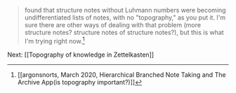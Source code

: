 > found that structure notes without Luhmann numbers were becoming undifferentiated lists of notes, with no "topography," as you put it. I'm sure there are other ways of dealing with that problem (more structure notes? structure notes of structure notes?), but this is what I'm trying right now.[^1]

Next: [[Topography of knowledge in Zettelkasten]]

[^1]: [[argonsnorts, March 2020, Hierarchical Branched Note Taking and The Archive App(is topography important?)]]